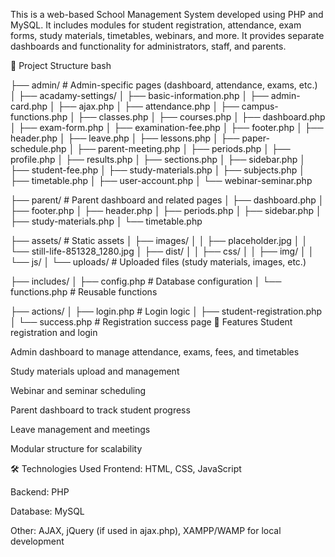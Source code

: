 This is a web-based School Management System developed using PHP and MySQL. It includes modules for student registration, attendance, exam forms, study materials, timetables, webinars, and more. It provides separate dashboards and functionality for administrators, staff, and parents.

📁 Project Structure
bash

├── admin/                      # Admin-specific pages (dashboard, attendance, exams, etc.)
│   ├── acadamy-settings/
│   ├── basic-information.php
│   ├── admin-card.php
│   ├── ajax.php
│   ├── attendance.php
│   ├── campus-functions.php
│   ├── classes.php
│   ├── courses.php
│   ├── dashboard.php
│   ├── exam-form.php
│   ├── examination-fee.php
│   ├── footer.php
│   ├── header.php
│   ├── leave.php
│   ├── lessons.php
│   ├── paper-schedule.php
│   ├── parent-meeting.php
│   ├── periods.php
│   ├── profile.php
│   ├── results.php
│   ├── sections.php
│   ├── sidebar.php
│   ├── student-fee.php
│   ├── study-materials.php
│   ├── subjects.php
│   ├── timetable.php
│   ├── user-account.php
│   └── webinar-seminar.php

├── parent/                    # Parent dashboard and related pages
│   ├── dashboard.php
│   ├── footer.php
│   ├── header.php
│   ├── periods.php
│   ├── sidebar.php
│   ├── study-materials.php
│   └── timetable.php

├── assets/                    # Static assets
│   ├── images/
│   │   ├── placeholder.jpg
│   │   └── still-life-851328_1280.jpg
│   ├── dist/
│   │   ├── css/
│   │   ├── img/
│   │   └── js/
│   └── uploads/              # Uploaded files (study materials, images, etc.)

├── includes/
│   ├── config.php            # Database configuration
│   └── functions.php         # Reusable functions

├── actions/
│   ├── login.php             # Login logic
│   ├── student-registration.php
│   └── success.php           # Registration success page
🚀 Features
Student registration and login

Admin dashboard to manage attendance, exams, fees, and timetables

Study materials upload and management

Webinar and seminar scheduling

Parent dashboard to track student progress

Leave management and meetings

Modular structure for scalability

🛠️ Technologies Used
Frontend: HTML, CSS, JavaScript

Backend: PHP

Database: MySQL

Other: AJAX, jQuery (if used in ajax.php), XAMPP/WAMP for local development

